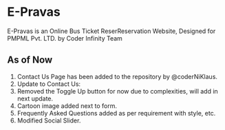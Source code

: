 # E-Pravas 
E-Pravas is an Online Bus Ticket ReserReservation Website, Designed for PMPML Pvt. LTD. by Coder Infinity Team

## As of Now
1. Contact Us Page has been added to the repository by @coderNiKlaus. <br>
2. Update to Contact Us:<br>
3. Removed the Toggle Up button for now due to complexities, will add in next update.<br>
4. Cartoon image added next to form.<br>
5. Frequently Asked Questions added as per requirement with style, etc.<br>
6. Modified Social Slider.
